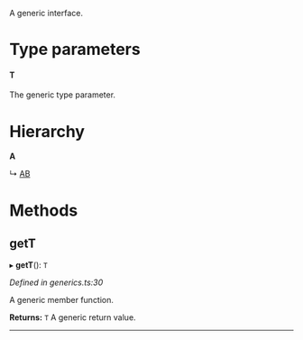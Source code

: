 

A generic interface.

# Type parameters
#### T 

The generic type parameter.

# Hierarchy

**A**

↳  [AB](_generics_.ab.md)

# Methods

<a id="gett"></a>

##  getT

▸ **getT**(): `T`

*Defined in generics.ts:30*

A generic member function.

**Returns:** `T`
A generic return value.

___

